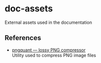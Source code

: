# doc-assets

External assets used in the documentation

## References

* [pngquant — lossy PNG compressor](https://pngquant.org/)  
  Utility used to compress PNG image files
